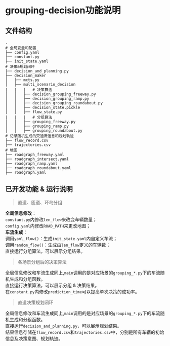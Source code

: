 # grouping-decision功能说明
## 文件结构
```
.
# 全局变量和配置
├── config.yaml
├── constant.py
├── init_state.yaml
# 决策&规划闭环
├── decision_and_planning.py
├── decision_maker
│   ├── mcts.py
│   ├── multi_scenario_decision
|   |   |   # 决策算法
│   │   ├── decision_grouping_freeway.py
│   │   ├── decision_grouping_ramp.py
│   │   ├── decision_grouping_roundabout.py
│   │   ├── decision_state.pickle
│   │   ├── flow_state.py
|   |   |   # 分组算法
│   │   ├── grouping_freeway.py
│   │   ├── grouping_ramp.py
│   │   ├── grouping_roundabout.py
# 记录随机生成的交通流信息和规划轨迹
├── flow_record.csv
├── trajectories.csv
# 地图
├── roadgraph_freeway.yaml
├── roadgraph_intersect.yaml
├── roadgraph_ramp.yaml
├── roadgraph_roundabout.yaml
├── roadgraph.yaml
```

## 已开发功能 & 运行说明

> 直道、匝道、环岛分组

  **全局信息修改**：\
  `constant.py`内修改`len_flow`来改变车辆数量；\
  `config.yaml`内修改`ROAD_PATH`来更改地图；\
  **车流生成**：\
  调用`yaml_flow()`：生成`init_state.yaml`内自定义车流；\
  调用`random_flow()`：生成由`len_flow`定义的车辆数；\
  直接运行分组算法，可以展示分组结果。
  
> 各场景分组后的决策算法
  
  全局信息修改和车流生成同上,`main`调用的是对应场景的`grouping_*.py`下的车流随机生成和分组函数。\
  直接运行决策算法，可以展示分组 & 决策结果。\
  在`constant.py`内修改`prediction_time`可以提高单次决策的成功率。

> 直道决策规划闭环
  
  全局信息修改和车流生成同上,`main`调用的是对应场景的`grouping_*.py`下的车流随机生成和分组函数。\
  直接运行`decision_and_planning.py`，可以展示规划结果。\
  结果信息存储在`flow_record.csv`和`trajectories.csv`中，分别是所有车辆的初始信息及决策意图、规划轨迹。
